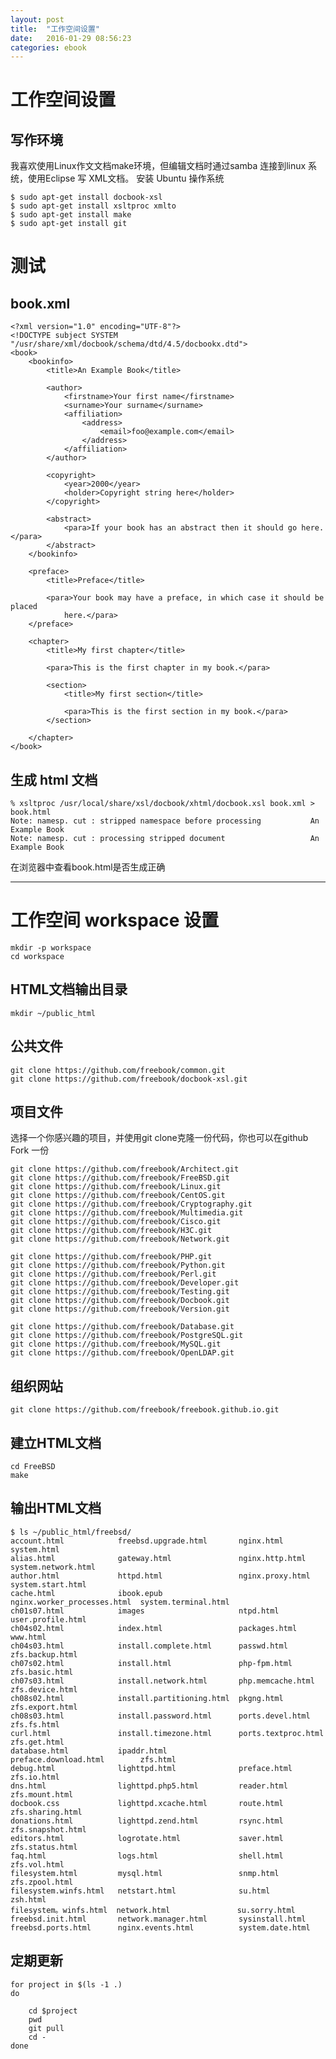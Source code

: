 ```yaml
---
layout: post
title:  "工作空间设置"
date:   2016-01-29 08:56:23
categories: ebook
---
```


# 工作空间设置

写作环境
--------
我喜欢使用Linux作文文档make环境，但编辑文档时通过samba 连接到linux 系统，使用Eclipse 写 XML文档。 安装 Ubuntu 操作系统

    $ sudo apt-get install docbook-xsl
    $ sudo apt-get install xsltproc xmlto
    $ sudo apt-get install make
    $ sudo apt-get install git


# 测试

## book.xml
    
    <?xml version="1.0" encoding="UTF-8"?>
    <!DOCTYPE subject SYSTEM "/usr/share/xml/docbook/schema/dtd/4.5/docbookx.dtd">
    <book>
    	<bookinfo>
    		<title>An Example Book</title>
    
    		<author>
    			<firstname>Your first name</firstname>
    			<surname>Your surname</surname>
    			<affiliation>
    				<address>
    					<email>foo@example.com</email>
    				</address>
    			</affiliation>
    		</author>
    
    		<copyright>
    			<year>2000</year>
    			<holder>Copyright string here</holder>
    		</copyright>
    
    		<abstract>
    			<para>If your book has an abstract then it should go here.</para>
    		</abstract>
    	</bookinfo>
    
    	<preface>
    		<title>Preface</title>
    
    		<para>Your book may have a preface, in which case it should be placed
    			here.</para>
    	</preface>
    
    	<chapter>
    		<title>My first chapter</title>
    
    		<para>This is the first chapter in my book.</para>
    
    		<section>
    			<title>My first section</title>
    
    			<para>This is the first section in my book.</para>
    		</section>
    
    	</chapter>
    </book>

## 生成 html 文档

    % xsltproc /usr/local/share/xsl/docbook/xhtml/docbook.xsl book.xml > book.html
    Note: namesp. cut : stripped namespace before processing           An Example Book
    Note: namesp. cut : processing stripped document                   An Example Book

在浏览器中查看book.html是否生成正确

-----

# 工作空间 workspace 设置

    mkdir -p workspace
    cd workspace
    
## HTML文档输出目录    

    mkdir ~/public_html
    
公共文件
--------

    git clone https://github.com/freebook/common.git
    git clone https://github.com/freebook/docbook-xsl.git

项目文件
--------
选择一个你感兴趣的项目，并使用git clone克隆一份代码，你也可以在github Fork 一份

    git clone https://github.com/freebook/Architect.git
    git clone https://github.com/freebook/FreeBSD.git
    git clone https://github.com/freebook/Linux.git
    git clone https://github.com/freebook/CentOS.git 
    git clone https://github.com/freebook/Cryptography.git
    git clone https://github.com/freebook/Multimedia.git
    git clone https://github.com/freebook/Cisco.git
    git clone https://github.com/freebook/H3C.git
    git clone https://github.com/freebook/Network.git
    
    git clone https://github.com/freebook/PHP.git
    git clone https://github.com/freebook/Python.git
    git clone https://github.com/freebook/Perl.git
    git clone https://github.com/freebook/Developer.git
    git clone https://github.com/freebook/Testing.git
    git clone https://github.com/freebook/Docbook.git
    git clone https://github.com/freebook/Version.git
    
    git clone https://github.com/freebook/Database.git    
    git clone https://github.com/freebook/PostgreSQL.git
    git clone https://github.com/freebook/MySQL.git 
    git clone https://github.com/freebook/OpenLDAP.git 

组织网站    
--------
    git clone https://github.com/freebook/freebook.github.io.git    

建立HTML文档
------------

    cd FreeBSD
    make

输出HTML文档
------------

    $ ls ~/public_html/freebsd/
    account.html            freebsd.upgrade.html       nginx.html                   system.html
    alias.html              gateway.html               nginx.http.html              system.network.html
    author.html             httpd.html                 nginx.proxy.html             system.start.html
    cache.html              ibook.epub                 nginx.worker_processes.html  system.terminal.html
    ch01s07.html            images                     ntpd.html                    user.profile.html
    ch04s02.html            index.html                 packages.html                www.html
    ch04s03.html            install.complete.html      passwd.html                  zfs.backup.html
    ch07s02.html            install.html               php-fpm.html                 zfs.basic.html
    ch07s03.html            install.network.html       php.memcache.html            zfs.device.html
    ch08s02.html            install.partitioning.html  pkgng.html                   zfs.export.html
    ch08s03.html            install.password.html      ports.devel.html             zfs.fs.html
    curl.html               install.timezone.html      ports.textproc.html          zfs.get.html
    database.html           ipaddr.html                preface.download.html        zfs.html
    debug.html              lighttpd.html              preface.html                 zfs.io.html
    dns.html                lighttpd.php5.html         reader.html                  zfs.mount.html
    docbook.css             lighttpd.xcache.html       route.html                   zfs.sharing.html
    donations.html          lighttpd.zend.html         rsync.html                   zfs.snapshot.html
    editors.html            logrotate.html             saver.html                   zfs.status.html
    faq.html                logs.html                  shell.html                   zfs.vol.html
    filesystem.html         mysql.html                 snmp.html                    zfs.zpool.html
    filesystem.winfs.html   netstart.html              su.html                      zsh.html
    filesystem。winfs.html  network.html               su.sorry.html
    freebsd.init.html       network.manager.html       sysinstall.html
    freebsd.ports.html      nginx.events.html          system.date.html
    

定期更新
-------
    for project in $(ls -1 .)
    do 
    
    	cd $project
    	pwd
    	git pull
    	cd -
    done 
